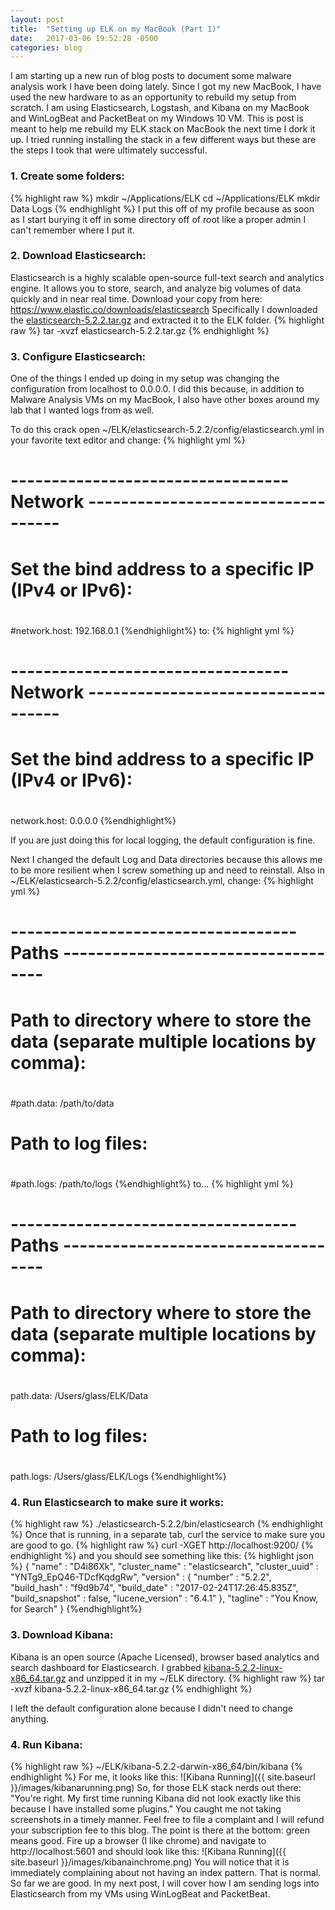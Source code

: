 ```yaml
---
layout: post
title:  "Setting up ELK on my MacBook (Part 1)"
date:   2017-03-06 19:52:28 -0500
categories: blog
---
```


I am starting up a new run of blog posts to document some malware analysis work I have been doing lately. Since I got my new MacBook, I have used the new hardware to as an opportunity to rebuild my setup from scratch. I am using Elasticsearch, Logstash, and Kibana on my MacBook and WinLogBeat and PacketBeat on my Windows 10 VM. This is post is meant to help me rebuild my ELK stack on MacBook the next time I dork it up. I tried running installing the stack in a few different ways but these are the steps I took that were ultimately successful.

### 1. Create some folders:
{% highlight raw %}
mkdir ~/Applications/ELK
cd ~/Applications/ELK
mkdir Data Logs
{% endhighlight %}
I put this off of my profile because as soon as I start burying it off in some directory off of root like a proper admin I can't remember where I put it.  

### 2. Download Elasticsearch:
Elasticsearch is a highly scalable open-source full-text search and analytics engine. It allows you to store, search, and analyze big volumes of data quickly and in near real time.
Download your copy from here: <https://www.elastic.co/downloads/elasticsearch>
Specifically I downloaded the [elasticsearch-5.2.2.tar.gz](https://artifacts.elastic.co/downloads/elasticsearch/elasticsearch-5.2.2.tar.gz)
and extracted it to the ELK folder.
{% highlight raw %}
tar -xvzf elasticsearch-5.2.2.tar.gz
{% endhighlight %}

### 3. Configure Elasticsearch:
One of the things I ended up doing in my setup was changing the configuration from localhost to 0.0.0.0. I did this because, in addition to Malware Analysis VMs on my MacBook, I also have other boxes around my lab that I wanted logs from as well.

To do this crack open ~/ELK/elasticsearch-5.2.2/config/elasticsearch.yml in your favorite text editor and change:
{% highlight yml %}
# ---------------------------------- Network -----------------------------------
#
# Set the bind address to a specific IP (IPv4 or IPv6):
#
#network.host: 192.168.0.1
{%endhighlight%}
to:
{% highlight yml %}
# ---------------------------------- Network -----------------------------------
#
# Set the bind address to a specific IP (IPv4 or IPv6):
#
network.host: 0.0.0.0
{%endhighlight%}

If you are just doing this for local logging, the default configuration is fine.

Next I changed the default Log and Data directories because this allows me to be more resilient when I screw something up and need to reinstall.
Also in ~/ELK/elasticsearch-5.2.2/config/elasticsearch.yml, change:
{% highlight yml %}
# ----------------------------------- Paths ------------------------------------
#
# Path to directory where to store the data (separate multiple locations by comma):
#
#path.data: /path/to/data
#
# Path to log files:
#
#path.logs: /path/to/logs
{%endhighlight%}
to...
{% highlight yml %}
# ----------------------------------- Paths ------------------------------------
#
# Path to directory where to store the data (separate multiple locations by comma):
#
path.data: /Users/glass/ELK/Data
#
# Path to log files:
#
path.logs: /Users/glass/ELK/Logs
{%endhighlight%}

### 4. Run Elasticsearch to make sure it works:
{% highlight raw %}
./elasticsearch-5.2.2/bin/elasticsearch
{% endhighlight %}
Once that is running, in a separate tab, curl the service to make sure you are good to go.
{% highlight raw %}
curl -XGET http://localhost:9200/
{% endhighlight %}
and you should see something like this:
{% highlight json %}
{
  "name" : "D4i86Xk",
  "cluster_name" : "elasticsearch",
  "cluster_uuid" : "YNTg9_EpQ46-TDcfKqdgRw",
  "version" : {
    "number" : "5.2.2",
    "build_hash" : "f9d9b74",
    "build_date" : "2017-02-24T17:26:45.835Z",
    "build_snapshot" : false,
    "lucene_version" : "6.4.1"
  },
  "tagline" : "You Know, for Search"
}
{%endhighlight%}

### 3. Download Kibana:
Kibana is an open source (Apache Licensed), browser based analytics and search dashboard for Elasticsearch.
I grabbed [kibana-5.2.2-linux-x86_64.tar.gz](https://artifacts.elastic.co/downloads/kibana/kibana-5.2.2-linux-x86_64.tar.gz)
and unzipped it in my ~/ELK directory.
{% highlight raw %}
tar -xvzf kibana-5.2.2-linux-x86_64.tar.gz
{% endhighlight %}

I left the default configuration alone because I didn't need to change anything.

### 4. Run Kibana:
{% highlight raw %}
~/ELK/kibana-5.2.2-darwin-x86_64/bin/kibana
{% endhighlight %}
For me, it looks like this:
![Kibana Running]({{ site.baseurl }}/images/kibanarunning.png)
So, for those ELK stack nerds out there: "You're right. My first time running Kibana did not look exactly like this because I have installed some plugins." You caught me not taking screenshots in a timely manner. Feel free to file a complaint and I will refund your subscription fee to this blog. The point is there at the bottom: green means good.
 Fire up a browser (I like chrome) and navigate to http://localhost:5601 and should look like this:
 ![Kibana Running]({{ site.baseurl }}/images/kibanainchrome.png)
 You will notice that it is immediately complaining about not having an index pattern. That is normal. So far we are good. In my next post, I will cover how I am sending logs into Elasticsearch from my VMs using WinLogBeat and PacketBeat.
